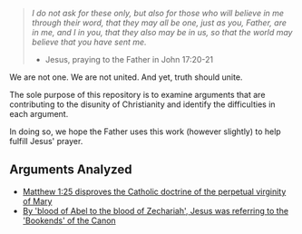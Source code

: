 > <i>I do not ask for these only, but also for those who will believe in me through their word, that they may all be one, just as you, Father, are in me, and I in you, that they also may be in us, so that the world may believe that you have sent me.</i>
> - Jesus, praying to the Father in John 17:20-21

We are not one. We are not united. And yet, truth should unite. 

The sole purpose of this repository is to examine arguments that are contributing to the disunity of Christianity and identify the difficulties in each argument.

In doing so, we hope the Father uses this work (however slightly) to help fulfill Jesus' prayer.

## Arguments Analyzed

- [Matthew 1:25 disproves the Catholic doctrine of the perpetual virginity of Mary](arguments/matt_1_25.md)
- [By 'blood of Abel to the blood of Zechariah', Jesus was referring to the 'Bookends' of the Canon](arguments/abel_to_zech.md)